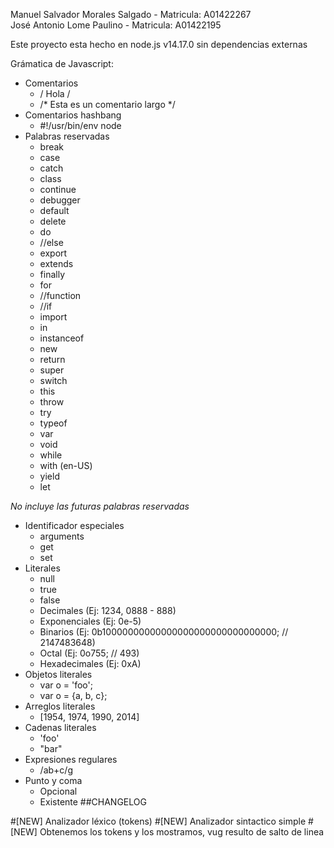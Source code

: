 Manuel Salvador Morales Salgado - Matricula: A01422267 <br/>
José Antonio Lome Paulino - Matricula: A01422195

Este proyecto esta hecho en node.js v14.17.0 sin dependencias externas

Grámatica de Javascript:
- Comentarios
  - / Hola /
  - /* Esta es un comentario largo */
- Comentarios hashbang
  - #!/usr/bin/env node
- Palabras reservadas
  - break
  - case
  - catch
  - class
  - continue
  - debugger
  - default
  - delete
  - do
  - //else
  - export
  - extends
  - finally
  - for
  - //function
  - //if  
  - import
  - in
  - instanceof
  - new
  - return
  - super
  - switch
  - this
  - throw
  - try
  - typeof
  - var
  - void
  - while
  - with (en-US)
  - yield
  - let

*No incluye las futuras palabras reservadas*
- Identificador especiales 
  - arguments
  - get
  - set
- Literales
  - null 
  - true
  - false
  - Decimales (Ej: 1234, 0888 - 888)
  - Exponenciales (Ej: 0e-5)
  - Binarios (Ej: 0b10000000000000000000000000000000; // 2147483648)
  - Octal (Ej: 0o755; // 493)
  - Hexadecimales (Ej: 0xA)
- Objetos literales 
  - var o = 'foo';
  - var o = {a, b, c};
- Arreglos literales 
  - [1954, 1974, 1990, 2014]
- Cadenas literales 
  - 'foo'
  - "bar"
- Expresiones regulares
  - /ab+c/g
- Punto y coma 
  - Opcional
  - Existente
##CHANGELOG

#[NEW] Analizador léxico (tokens)
#[NEW] Analizador sintactico simple
#[NEW] Obtenemos los tokens y los mostramos, vug resulto de salto de linea
